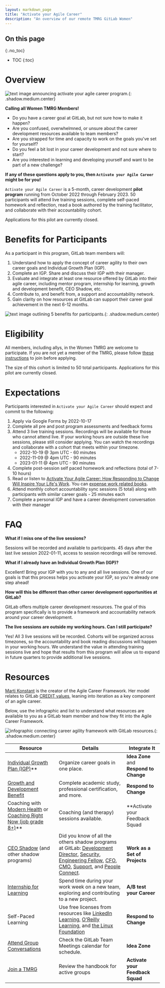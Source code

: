 ```yaml
---
layout: markdown_page
title: "Activate your Agile Career"
description: "An overview of our remote TMRG GitLab Women"
---
```


## On this page
{:.no_toc}

- TOC
{:toc}

# Overview

![text image announcing activate your agile career program.](program-header.png){: .shadow.medium.center}

**Calling all Women TMRG Members!**

- Do you have a career goal at GitLab, but not sure how to make it happen?
- Are you confused, overwhelmned, or unsure about the career development resources available to team members?
- Are you strapped for time and capacity to work on the goals you've set for yourself?
- Do you feel a bit lost in your career development and not sure where to start?
- Are you interested in learning and developing yourself and want to be part of a new challenge?

**If any of these questions apply to you, then `Activate your Agile Career` might be for you!**

`Activate your Agile Career` is a 5-month, career development **pilot program** running from October 2022 through February 2023. 50 participants will attend live training sessions, complete self-paced homework and reflection, read a book authored by the training facilitator, and collaborate with their accountability cohort.  

Applications for this pilot are currently closed.

# Benefits for Participants

As a participant in this program, GitLab team members will:

1. Understand how to apply the concept of career agility to their own career goals and Individual Growth Plan (IGP).
2. Complete an IGP. Share and discuss their IGP with their manager.
3. Evaluate and integrate at least one resource offered by GitLab into their agile career, including mentor program, internship for learning, growth and development benefit, CEO Shadow, etc.
4. Contribute to, and benefit from, a support and accountability network.
5. Gain clarity on how resources at GitLab can support their career goal achievement in the next 6-12 months.

![text image outlining 5 benefits for participants.](program-benefits.png){: .shadow.medium.center}

# Eligibility

All members, including allys, in the Women TMRG are welcome to participate. If you are not yet a member of the TMRG, please follow [these instructions](/company/culture/inclusion/tmrg-gitlab-women/#how-to-join) to join before applying.

The size of this cohort is limited to 50 total participants. Applications for this pilot are currently closed.

# Expectations

Participants interested in `Activate your Agile Career` should expect and commit to the following:

1. Apply via Google Forms by 2022-10-17
2. Complete all pre and post program assessments and feedback forms
3. Attend 3 live training sessions. Recordings will be available for those who cannot attend live. If your working hours are outside these live sessions, please still consider applying. You can watch the recordings and collaborate with a cohort that meets within your timezone.
     - 2022-10-19 @ 3pm UTC - 60 minutes
     - 2022-11-09 @ 4pm UTC - 90 minutes
     - 2023-01-11  @ 4pm UTC - 90 minutes
4. Complete post-session self paced homework and reflections (total of 7-10 hours)
5. Read or listen to [Activate Your Agile Career: How Responding to Change Will Inspire Your Life's Work](https://www.amazon.com/Activate-Your-Agile-Career-Responding/dp/0998953121). You can [expense work related books](/handbook/finance/expenses/#-expense-policy-summary).
6. Attend monthly cohort accountability sync sessions (5 total) along with participants with similar career goals - 25 minutes each
7. Complete a personal IGP and have a career development conversation with their manager

# FAQ

**What if I miss one of the live sessions?**

Sessions will be recorded and available to participants. 45 days after the last live session 2022-01-11, access to session recordings will be removed.

**What if I already have an Individual Growth Plan (IGP)?**

Excellent! Bring your IGP with you to any and all live sessions. One of our goals is that this process helps you activate your IGP, so you're already one step ahead!

**How will this be different than other career development opportunities at GitLab?**

GitLab offers multiple career development resources. The goal of this program specifically is to provide a framework and accountability network around your career development.

**The live sessions are outside my working hours. Can I still participate?**

Yes! All 3 live sessions will be recorded. Cohorts will be organized across timezones, so the accountability and book reading discussions will happen in your working hours. We understand the value in attending training sessions live and hope that results from this program will allow us to expand in future quarters to provide additional live sessions.

# Resources

[Marti Konstant](https://www.martikonstant.com/) is the creator of the Agile Career Framework. Her model relates to GitLab [CREDIT values](https://about.gitlab.com/handbook/values/), leaning into iteration as a key component of an agile career.

Below, use the infographic and list to understand what resources are available to you as a GitLab team member and how they fit into the Agile Career Framework.

![infographic connecting career agility framework with GitLab resources.](agility-at-gitlab.png){: .shadow.medium.center}

| Resource | Details | Integrate It |
| ---------- | ------------ | ------------ |
| [Individual Growth Plan (IGP)](https://about.gitlab.com/handbook/people-group/learning-and-development/career-development/#individual-growth-plan)** | Organize career goals in one place. | **Idea Zone** and **Respond to Change** |
| [Growth and Development Benefit](https://about.gitlab.com/handbook/total-rewards/benefits/general-and-entity-benefits/growth-and-development/) | Complete academic study, professional certification, and more. | **Respond to Change** |
| Coaching with [Modern Health](https://about.gitlab.com/handbook/total-rewards/benefits/modern-health/) or [Coaching Right Now (job grade 8+)](https://about.gitlab.com/handbook/total-rewards/benefits/general-and-entity-benefits/growth-and-development/#professional-coaching)**| Coaching (and therapy) sessions available. | **Activate your Feedback Squad |
| [CEO Shadow](https://about.gitlab.com/handbook/ceo/shadow/) (and other shadow programs) | Did you know of all the others shadow programs at GitLab: [Development Director](https://about.gitlab.com/handbook/engineering/development/shadow/director-shadow-program.html), [Security](https://about.gitlab.com/handbook/security/security-shadow.html), [Engineering Fellow](https://about.gitlab.com/handbook/engineering/fellow/shadow/), [CFO](https://about.gitlab.com/handbook/finance/growth-and-development/cfo-shadow-program/), [CMO](https://about.gitlab.com/handbook/marketing/cmo-shadow/), [Support](https://about.gitlab.com/handbook/support/support-ops/workflows/support_shadowing.html), and [People Connect](https://about.gitlab.com/handbook/people-group/people-connect-shadow-program/). | **Work as a Set of Projects** |
| [Internship for Learning](https://about.gitlab.com/handbook/people-group/learning-and-development/career-development/#internship-for-learning) | Spend time during your work week on a new team, exploring and contributing to a new project. | **A/B test your Career** |
| Self-Paced Learning | Use free licenses from resources like [LinkedIn Learning](https://about.gitlab.com/handbook/people-group/learning-and-development/linkedin-learning/#how-to-access-linkedin-learning), [O'Reilly Learning](https://about.gitlab.com/handbook/people-group/learning-and-development/self-paced-learning/#oreilly-learning), and [the Linux Foundation](https://about.gitlab.com/handbook/people-group/learning-and-development/self-paced-learning/#linux-foundation-courses)  | **Respond to Change** |
| [Attend Group Conversations ](https://about.gitlab.com/handbook/group-conversations/) | Check the GitLab Team Meetings calendar for schedule. | **Idea Zone** |
| [Join a TMRG](https://about.gitlab.com/company/culture/inclusion/erg-guide/) | Review the handbook for active groups | **Activate your Feedback Squad** |









